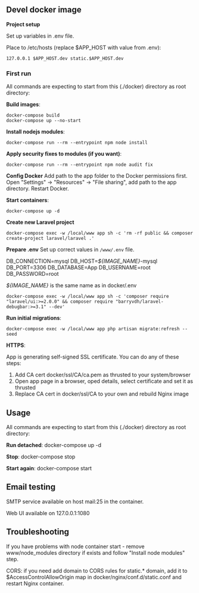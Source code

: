 ## Devel docker image

**Project setup**

Set up variables in .env file. 

Place to /etc/hosts (replace $APP_HOST with value from .env): 
```
127.0.0.1 $APP_HOST.dev static.$APP_HOST.dev
```

### First run
All commands are expecting to start from this (./docker) directory as root directory:

**Build images**: 
```
docker-compose build
docker-compose up --no-start
```

**Install nodejs modules**: 
```
docker-compose run --rm --entrypoint npm node install
```

**Apply security fixes to modules (if you want)**: 
```
docker-compose run --rm --entrypoint npm node audit fix
```

**Config Docker**
Add path to the app folder to the Docker permissions first. Open "Settings" -> "Resources" -> "File sharing", add path to the app directory. Restart Docker.

**Start containers**:
```
docker-compose up -d
```

**Create new Laravel project**
```
docker-compose exec -w /local/www app sh -c 'rm -rf public && composer create-project laravel/laravel .'
```

**Prepare .env**
Set up correct values in `/www/.env` file.

DB_CONNECTION=mysql
DB_HOST=*${IMAGE_NAME}*-mysql
DB_PORT=3306
DB_DATABASE=App
DB_USERNAME=root
DB_PASSWORD=root

*${IMAGE_NAME}* is the same name as in docker/.env

```
docker-compose exec -w /local/www app sh -c 'composer require "laravel/ui:>=2.0.0" && composer require "barryvdh/laravel-debugbar:>=3.1" --dev'
```

**Run initial migrations**: 
```
docker-compose exec -w /local/www app php artisan migrate:refresh --seed
```

**HTTPS**:

App is generating self-signed SSL certificate. You can do any of these steps:
1. Add CA cert docker/ssl/CA/ca.pem as thrusted to your system/browser
2. Open app page in a browser, oped details, select certificate and set it as thrusted
3. Replace CA cert in docker/ssl/CA to your own and rebuild Nginx image

## Usage
All commands are expecting to start from this (./docker) directory as root directory:

**Run detached**: docker-compose up -d

**Stop**: docker-compose stop

**Start again**: docker-compose start

## Email testing
SMTP service available on host mail:25 in the container.

Web UI available on 127.0.0.1:1080

## Troubleshooting

If you have problems with node container start - remove www/node_modules directory if exists and follow "Install node modules" step.

CORS: if you need add domain to CORS rules for static.* domain, add it to $AccessControlAllowOrigin map in docker/nginx/conf.d/static.conf and restart Nginx container. 